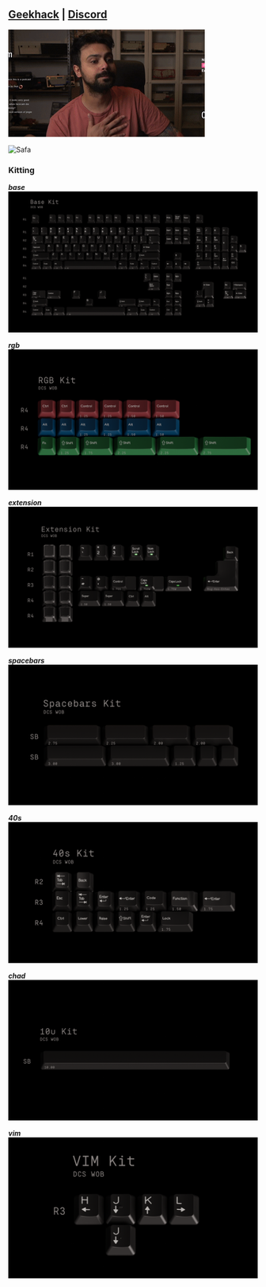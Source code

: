 ## [Geekhack](https://geekhack.org/index.php?topic=117130) | [Discord](https://discord.gg/a75EDAyeQz)

![I-love-you](i-love-you.gif)

![Safa](renders/safa.png)

### Kitting
***base*** <br/> 
![Base](renders/base.png)

***rgb*** <br/>
![rgb](renders/rgb.png)

***extension*** <br/>
![extension](renders/xt.png)

***spacebars*** <br/>
![spacebars](renders/sb.png)

***40s***<br/>
![40s](renders/40s.png)

***chad*** <br/>
![chad](renders/10u.png)

***vim*** <br/>
![Vim](renders/vim.png)

